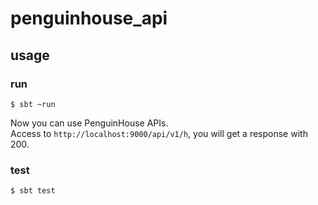 # penguinhouse_api

## usage

### run
```console
$ sbt ~run
```

Now you can use PenguinHouse APIs.  
Access to `http://localhost:9000/api/v1/h`, you will get a response with 200.

### test
```console
$ sbt test
```
